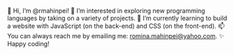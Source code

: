 👋 Hi, I’m @rmahinpei!
👀 I’m interested in exploring new programming languages by taking on a variety of projects.
🌱 I’m currently learning to build a website with JavaScript (on the back-end) and CSS (on the front-end).
📫 You can always reach me by emailing me: romina.mahinpei@yahoo.com.
✨ Happy coding! 

<!---
rmahinpei/rmahinpei is a ✨ special ✨ repository because its `README.md` (this file) appears on your GitHub profile.
You can click the Preview link to take a look at your changes.
--->
